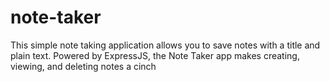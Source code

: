 # note-taker
 This simple note taking application allows you to save notes with a title and plain text. Powered by ExpressJS, the Note Taker app makes creating, viewing, and deleting notes a cinch
